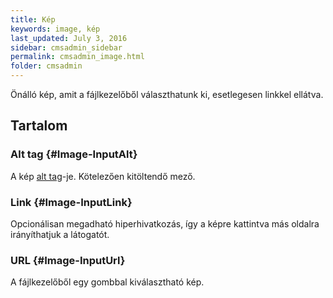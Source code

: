 ```yaml
---
title: Kép
keywords: image, kép
last_updated: July 3, 2016
sidebar: cmsadmin_sidebar
permalink: cmsadmin_image.html
folder: cmsadmin
---
```


Önálló kép, amit a fájlkezelőből választhatunk ki, esetlegesen linkkel ellátva.

## Tartalom

### Alt tag {#Image-InputAlt}

A kép [alt tag](https://moz.com/learn/seo/alt-text)-je. Kötelezően kitöltendő mező.

### Link {#Image-InputLink}

Opcionálisan megadható hiperhivatkozás, így a képre kattintva más oldalra irányíthatjuk a látogatót.

### URL {#Image-InputUrl}

A fájlkezelőből egy gombbal kiválasztható kép.





